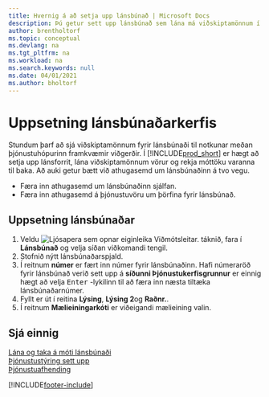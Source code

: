 ```yaml
---
title: Hvernig á að setja upp lánsbúnað | Microsoft Docs
description: Þú getur sett upp lánsbúnað sem lána má viðskiptamönnum í stað þjónustuvöru á meðan hún er í þjónustu.
author: brentholtorf
ms.topic: conceptual
ms.devlang: na
ms.tgt_pltfrm: na
ms.workload: na
ms.search.keywords: null
ms.date: 04/01/2021
ms.author: bholtorf
---
```

# <a name="set-up-a-loaner-program"></a><a name="set-up-a-loaner-program"></a>Uppsetning lánsbúnaðarkerfis
Stundum þarf að sjá viðskiptamönnum fyrir lánsbúnaði til notkunar meðan þjónustuhópurinn framkvæmir viðgerðir. Í [!INCLUDE[prod_short](includes/prod_short.md)] er hægt að setja upp lánsforrit, lána viðskiptamönnum vörur og rekja móttöku varanna til baka. Að auki getur bætt við athugasemd um lánsbúnaðinn á tvo vegu.  
  
* Færa inn athugasemd um lánsbúnaðinn sjálfan.  
* Færa inn athugasemd á þjónustuvöru um þörfina fyrir lánsbúnað.  

## <a name="to-set-up-a-loaner"></a><a name="to-set-up-a-loaner"></a>Uppsetning lánsbúnaðar
1. Veldu ![Ljósapera sem opnar eiginleika Viðmótsleitar.](media/ui-search/search_small.png "Segðu mér hvað þú vilt gera") táknið, fara í **Lánsbúnað** og velja síðan viðkomandi tengil.  
2. Stofnið nýtt lánsbúnaðarspjald. 
3. Í reitnum **númer** er fært inn númer fyrir lánsbúnaðinn. Hafi númeraröð fyrir lánsbúnað verið sett upp á  **síðunni Þjónustukerfisgrunnur**  er einnig hægt að velja  <kbd>Enter</kbd>  -lykilinn til að færa inn næsta tiltæka lánsbúnaðarnúmer.  
4. Fyllt er út í reitina **Lýsing**, **Lýsing 2**og **Raðnr.**.  
5. Í reitnum **Mælieiningarkóti** er viðeigandi mælieining valin.  
  
## <a name="see-also"></a><a name="see-also"></a>Sjá einnig
[Lána og taka á móti lánsbúnaði](service-how-to-lend-receive-loaners.md)  
[Þjónustustýring sett upp](service-setup-service.md)  
[Þjónustuafhending](service-deliver-service.md)  



[!INCLUDE[footer-include](includes/footer-banner.md)]
